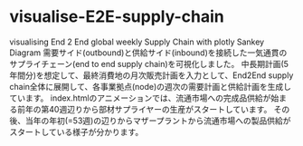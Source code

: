 # visualise-E2E-supply-chain
visualising End 2 End global weekly Supply Chain with plotly Sankey Diagram 
需要サイド(outbound)と供給サイド(inbound)を接続した一気通貫のサプライチェーン(end to end supply chain)を可視化しました。 中長期計画(5年間分)を想定して、最終消費地の月次販売計画を入力として、End2End supply chain全体に展開して、各事業拠点(node)の週次の需要計画と供給計画を生成しています。 index.htmlのアニメーションでは、流通市場への完成品供給が始まる前年の第40週辺りから部材サプライヤーの生産がスタートしています。 その後、当年の年初(=53週)の辺りからマザープラントから流通市場への製品供給がスタートしている様子が分かります。
